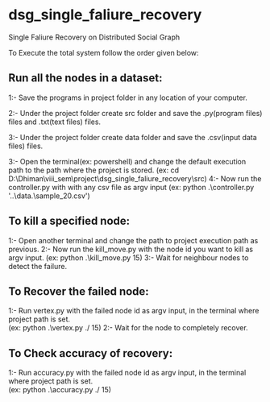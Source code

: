 # dsg_single_faliure_recovery
Single Faliure Recovery on Distributed Social Graph 

To Execute the total system follow the order given below:

Run all the nodes in a dataset:
------------------------------
1:- Save the programs in project folder in any location of your computer.

2:- Under the project folder create src folder and save the .py(program files) files and .txt(text files) files.

3:- Under the project folder create data folder and save the .csv(input data files) files.

3:- Open the terminal(ex: powershell) and change the default execution path to the path where the project is stored.
    (ex: cd D:\Dhiman\viii_sem\project\dsg_single_faliure_recovery\src)
4:- Now run the controller.py with with any csv file as argv input
    (ex:  python .\controller.py '..\data.\sample_20.csv')

To kill a specified node:
------------------------
1:- Open another terminal and change the path to project execution path as previous.
2:- Now run the kill_move.py with the node id you want to kill as argv input.
    (ex:  python .\kill_move.py 15) 
3:- Wait for neighbour nodes to detect the failure.

To Recover the failed node:
--------------------------
1:- Run vertex.py with the failed node id as argv input, in the terminal where project path is set.  
    (ex:  python .\vertex.py ./ 15)
2:- Wait for the node to completely recover.

To Check accuracy of recovery:
-----------------------------
1:- Run accuracy.py with the failed node id as argv input, in the terminal where project path is set.  
    (ex:  python .\accuracy.py ./ 15)
